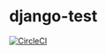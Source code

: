 # django-test 

[![CircleCI](https://circleci.com/gh/joelethan/django-test/tree/master.svg?style=svg)](https://circleci.com/gh/joelethan/django-test/tree/master)
